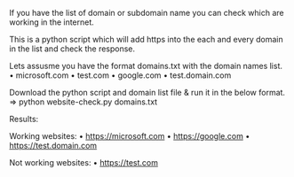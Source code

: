 If you have the list of domain or subdomain name you can check which are working in the internet.

This is a python script which will add https into the each and every domain in the list and check the response.

Lets assusme you have the format domains.txt with the domain names list.
<br>•	microsoft.com
•	test.com
•	google.com
•	test.domain.com

Download the python script and domain list file & run it in the below format.
=> python website-check.py domains.txt


Results:

Working websites:
•	https://microsoft.com
•	https://google.com
•	https://test.domain.com

Not working websites:
•	https://test.com



